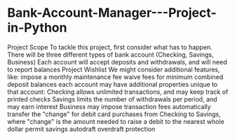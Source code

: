# Bank-Account-Manager---Project-in-Python
Project Scope To tackle this project, first consider what has to happen.  There will be three different types of bank account (Checking, Savings, Business) Each account will accept deposits and withdrawals, and will need to report balances Project Wishlist We might consider additional features, like:  impose a monthly maintenance fee waive fees for minimum combined deposit balances each account may have additional properties unique to that account: Checking allows unlimited transactions, and may keep track of printed checks Savings limits the number of withdrawals per period, and may earn interest Business may impose transaction fees automatically transfer the "change" for debit card purchases from Checking to Savings, where "change" is the amount needed to raise a debit to the nearest whole dollar permit savings autodraft overdraft protection

